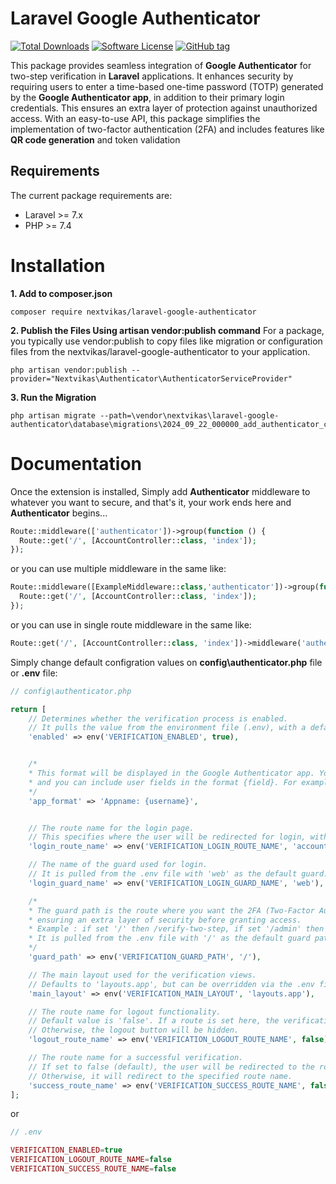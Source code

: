 # Laravel Google Authenticator

[![Total Downloads](https://img.shields.io/packagist/dt/nextvikas/laravel-google-authenticator.svg?logo=github&logoColor=white&style=flat-square)](https://packagist.org/packages/nextvikas/laravel-google-authenticator)
[![Software License](https://img.shields.io/badge/license-MIT-brightgreen.svg?style=flat-square)](LICENSE.md)
[![GitHub tag](https://img.shields.io/badge/composer-laravel--extension-orange.svg)]()



This package provides seamless integration of **Google Authenticator** for two-step verification in **Laravel** applications. It enhances security by requiring users to enter a time-based one-time password (TOTP) generated by the **Google Authenticator app**, in addition to their primary login credentials. This ensures an extra layer of protection against unauthorized access. With an easy-to-use API, this package simplifies the implementation of two-factor authentication (2FA) and includes features like **QR code generation** and token validation


## Requirements

The current package requirements are:

- Laravel >= 7.x
- PHP >= 7.4


# Installation

**1. Add to composer.json**
```
composer require nextvikas/laravel-google-authenticator
```
**2. Publish the Files Using artisan vendor:publish command**
For a package, you typically use vendor:publish to copy files like migration or configuration files from the nextvikas/laravel-google-authenticator to your application.
```
php artisan vendor:publish --provider="Nextvikas\Authenticator\AuthenticatorServiceProvider"
```

**3. Run the Migration**
```
php artisan migrate --path=\vendor\nextvikas\laravel-google-authenticator\database\migrations\2024_09_22_000000_add_authenticator_columns_to_users.php
```

# Documentation

Once the extension is installed, Simply add **Authenticator** middleware to whatever you want to secure, and that's it, your work ends here and **Authenticator** begins...
```php
Route::middleware(['authenticator'])->group(function () {
  Route::get('/', [AccountController::class, 'index']);
});
```
or you can use multiple middleware in the same like:
```php
Route::middleware([ExampleMiddleware::class,'authenticator'])->group(function () {
  Route::get('/', [AccountController::class, 'index']);
});
```
or you can use in single route middleware in the same like:
```php
Route::get('/', [AccountController::class, 'index'])->middleware('authenticator');
```

Simply change default configration values on **config\authenticator.php** file or **.env** file:
```php
// config\authenticator.php

return [
    // Determines whether the verification process is enabled. 
    // It pulls the value from the environment file (.env), with a default value of 'true' if not set.
    'enabled' => env('VERIFICATION_ENABLED', true),


    /*
    * This format will be displayed in the Google Authenticator app. You can customize the name however you like,
    * and you can include user fields in the format {field}. For example, you can add {email}, {username}, {phone}, and so on.
    */
    'app_format' => 'Appname: {username}',


    // The route name for the login page. 
    // This specifies where the user will be redirected for login, with a default route 'account.login'.
    'login_route_name' => env('VERIFICATION_LOGIN_ROUTE_NAME', 'account.login'),

    // The name of the guard used for login. 
    // It is pulled from the .env file with 'web' as the default guard.
    'login_guard_name' => env('VERIFICATION_LOGIN_GUARD_NAME', 'web'),

    /*
    * The guard path is the route where you want the 2FA (Two-Factor Authentication) page to open,
    * ensuring an extra layer of security before granting access.
    * Example : if set '/' then /verify-two-step, if set '/admin' then /admin/verify-two-step
    * It is pulled from the .env file with '/' as the default guard path.
    */
    'guard_path' => env('VERIFICATION_GUARD_PATH', '/'),

    // The main layout used for the verification views.
    // Defaults to 'layouts.app', but can be overridden via the .env file.
    'main_layout' => env('VERIFICATION_MAIN_LAYOUT', 'layouts.app'),

    // The route name for logout functionality. 
    // Default value is 'false'. If a route is set here, the verification page will show a logout button. 
    // Otherwise, the logout button will be hidden.
    'logout_route_name' => env('VERIFICATION_LOGOUT_ROUTE_NAME', false),

    // The route name for a successful verification. 
    // If set to false (default), the user will be redirected to the root page after successful verification. 
    // Otherwise, it will redirect to the specified route name.
    'success_route_name' => env('VERIFICATION_SUCCESS_ROUTE_NAME', false),
];
```
or

```php
// .env

VERIFICATION_ENABLED=true
VERIFICATION_LOGOUT_ROUTE_NAME=false
VERIFICATION_SUCCESS_ROUTE_NAME=false
```
